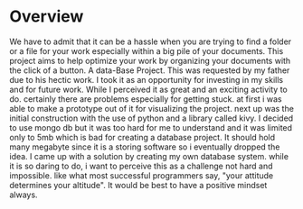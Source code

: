 # Overview
We have to admit that it can be a hassle when you are trying to find a folder or a file for your work especially within a big pile of your documents. This project aims to help optimize your work by organizing your documents with the click of a button. A data-Base Project.
This was requested by my father due to his hectic work. I took it as an opportunity for investing in my skills and for future work. 
While I perceived it as great and an exciting activity to do. certainly there are problems especially for getting stuck. at first i was able to make a prototype out of it for visualizing the project. next up was the initial construction with the use of python and a library called kivy. I decided to use mongo db but it was too hard for me to understand and it was limited only to 5mb which is bad for creating a database project. It should hold many megabyte since it is a storing software so i eventually dropped the idea.
I came up with a solution by creating my own database system. while it is so daring to do, i want to perceive this as a challenge not hard and impossible. like what most successful programmers say, "your attitude determines your altitude". It would be best to have a positive mindset always.